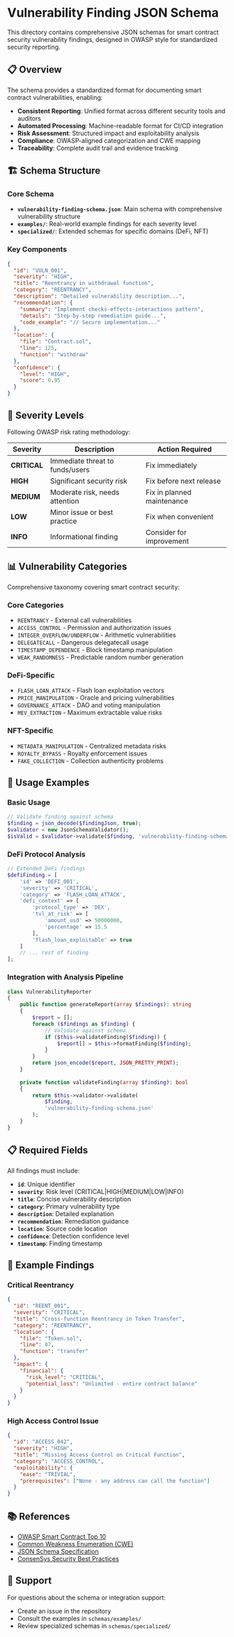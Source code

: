 # Vulnerability Finding JSON Schema

This directory contains comprehensive JSON schemas for smart contract security vulnerability findings, designed in OWASP style for standardized security reporting.

## 📋 Overview

The schema provides a standardized format for documenting smart contract vulnerabilities, enabling:

- **Consistent Reporting**: Unified format across different security tools and auditors
- **Automated Processing**: Machine-readable format for CI/CD integration
- **Risk Assessment**: Structured impact and exploitability analysis
- **Compliance**: OWASP-aligned categorization and CWE mapping
- **Traceability**: Complete audit trail and evidence tracking

## 🏗️ Schema Structure

### Core Schema
- **`vulnerability-finding-schema.json`**: Main schema with comprehensive vulnerability structure
- **`examples/`**: Real-world example findings for each severity level
- **`specialized/`**: Extended schemas for specific domains (DeFi, NFT)

### Key Components

```json
{
  "id": "VULN_001",
  "severity": "HIGH",
  "title": "Reentrancy in withdrawal function",
  "category": "REENTRANCY",
  "description": "Detailed vulnerability description...",
  "recommendation": {
    "summary": "Implement checks-effects-interactions pattern",
    "details": "Step-by-step remediation guide...",
    "code_example": "// Secure implementation..."
  },
  "location": {
    "file": "Contract.sol",
    "line": 125,
    "function": "withdraw"
  },
  "confidence": {
    "level": "HIGH", 
    "score": 0.95
  }
}
```

## 🎯 Severity Levels

Following OWASP risk rating methodology:

| Severity | Description | Action Required |
|----------|-------------|-----------------|
| **CRITICAL** | Immediate threat to funds/users | Fix immediately |
| **HIGH** | Significant security risk | Fix before next release |
| **MEDIUM** | Moderate risk, needs attention | Fix in planned maintenance |
| **LOW** | Minor issue or best practice | Fix when convenient |
| **INFO** | Informational finding | Consider for improvement |

## 📊 Vulnerability Categories

Comprehensive taxonomy covering smart contract security:

### Core Categories
- `REENTRANCY` - External call vulnerabilities
- `ACCESS_CONTROL` - Permission and authorization issues
- `INTEGER_OVERFLOW/UNDERFLOW` - Arithmetic vulnerabilities
- `DELEGATECALL` - Dangerous delegatecall usage
- `TIMESTAMP_DEPENDENCE` - Block timestamp manipulation
- `WEAK_RANDOMNESS` - Predictable random number generation

### DeFi-Specific
- `FLASH_LOAN_ATTACK` - Flash loan exploitation vectors
- `PRICE_MANIPULATION` - Oracle and pricing vulnerabilities
- `GOVERNANCE_ATTACK` - DAO and voting manipulation
- `MEV_EXTRACTION` - Maximum extractable value risks

### NFT-Specific
- `METADATA_MANIPULATION` - Centralized metadata risks
- `ROYALTY_BYPASS` - Royalty enforcement issues
- `FAKE_COLLECTION` - Collection authenticity problems

## 🔧 Usage Examples

### Basic Usage

```php
// Validate finding against schema
$finding = json_decode($findingJson, true);
$validator = new JsonSchemaValidator();
$isValid = $validator->validate($finding, 'vulnerability-finding-schema.json');
```

### DeFi Protocol Analysis

```php
// Extended DeFi findings
$defiFinding = [
    'id' => 'DEFI_001',
    'severity' => 'CRITICAL',
    'category' => 'FLASH_LOAN_ATTACK',
    'defi_context' => [
        'protocol_type' => 'DEX',
        'tvl_at_risk' => [
            'amount_usd' => 50000000,
            'percentage' => 15.5
        ],
        'flash_loan_exploitable' => true
    ]
    // ... rest of finding
];
```

### Integration with Analysis Pipeline

```php
class VulnerabilityReporter 
{
    public function generateReport(array $findings): string
    {
        $report = [];
        foreach ($findings as $finding) {
            // Validate against schema
            if ($this->validateFinding($finding)) {
                $report[] = $this->formatFinding($finding);
            }
        }
        return json_encode($report, JSON_PRETTY_PRINT);
    }
    
    private function validateFinding(array $finding): bool
    {
        return $this->validator->validate(
            $finding, 
            'vulnerability-finding-schema.json'
        );
    }
}
```

## 📋 Required Fields

All findings must include:

- **`id`**: Unique identifier
- **`severity`**: Risk level (CRITICAL|HIGH|MEDIUM|LOW|INFO)
- **`title`**: Concise vulnerability description
- **`category`**: Primary vulnerability type
- **`description`**: Detailed explanation
- **`recommendation`**: Remediation guidance
- **`location`**: Source code location
- **`confidence`**: Detection confidence level
- **`timestamp`**: Finding timestamp

## 🎨 Example Findings

### Critical Reentrancy
```json
{
  "id": "REENT_001",
  "severity": "CRITICAL", 
  "title": "Cross-function Reentrancy in Token Transfer",
  "category": "REENTRANCY",
  "location": {
    "file": "Token.sol",
    "line": 87,
    "function": "transfer"
  },
  "impact": {
    "financial": {
      "risk_level": "CRITICAL",
      "potential_loss": "Unlimited - entire contract balance"
    }
  }
}
```

### High Access Control Issue
```json
{
  "id": "ACCESS_042",
  "severity": "HIGH",
  "title": "Missing Access Control on Critical Function", 
  "category": "ACCESS_CONTROL",
  "exploitability": {
    "ease": "TRIVIAL",
    "prerequisites": ["None - any address can call the function"]
  }
}
```

## 📚 References

- [OWASP Smart Contract Top 10](https://owasp.org/www-project-smart-contract-top-10/)
- [Common Weakness Enumeration (CWE)](https://cwe.mitre.org/)
- [JSON Schema Specification](https://json-schema.org/)
- [ConsenSys Security Best Practices](https://consensys.github.io/smart-contract-best-practices/)

## 📧 Support

For questions about the schema or integration support:
- Create an issue in the repository
- Consult the examples in `schemas/examples/`
- Review specialized schemas in `schemas/specialized/`